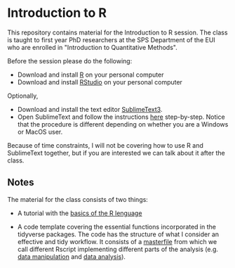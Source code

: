 # Introduction to R 

This repository contains material for the Introduction to R session. The class is taught to first year PhD researchers at the SPS Department of the EUI who are enrolled in "Introduction to Quantitative Methods".

Before the session please do the following:

- Download and install [R](https://cran.stat.unipd.it) on your personal computer
- Download and install [RStudio](https://rstudio.com/products/rstudio/download/#download) on your personal computer

Optionally,

- Download and install the text editor [SublimeText3](https://www.sublimetext.com). 
- Open SublimeText and follow the instructions [here](http://unca-pols.org/2018/01/24/Day_02/) step-by-step. Notice that the procedure is different depending on whether you are a Windows or MacOS user. 

Because of time constraints, I will not be covering how to use R and SublimeText together, but if you are interested we can talk about it after the class. 


## Notes

The material for the class consists of two things:

- A tutorial with the [basics of the R lenguage](https://mebucca.github.io/IntroR/code/class_1.nb.html)

- A code template covering the essential functions incorporated in the tidyverse packages. The code has the structure of what I consider an effective and tidy workflow. It consists of a [masterfile](code/1_masterfile.R) from which we call different Rscript implementing different parts of the analysis (e.g. [data manipulation](code/2_exploration.R) and [data analysis](code/3_analyses.R)).
